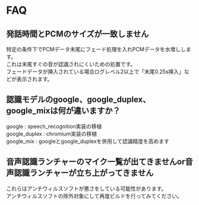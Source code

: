 # FAQ 

## 発話時間とPCMのサイズが一致しません
特定の条件下でPCMデータ末尾にフェード処理を入れPCMデータを水増しします。  
これは末尾すぐの音が認識されにくいための処置です。  
フェードデータが挿入されている場合ログレベル2以上で「末尾0.25s挿入」などが表示されます。  

## 認識モデルのgoogle、google_duplex、google_mixは何が違いますか？
google : speech_recognition実装の移植  
google_duplex : chromium実装の移植  
google_mix : googleとgoogle_duplexを併用して認識精度を高めます

## 音声認識ランチャーのマイク一覧が出てきませんor音声認識ランチャーが立ち上がってきません
これらはアンチウィルスソフトが悪さをしている可能性があります。  
アンチウィルスソフトの除外対象にして再度ビルドを行ってみてください。  